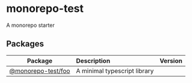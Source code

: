 # monorepo-test

  A monorepo starter

## Packages

| Package       | Description       | Version        |
| ------------- | :---------------- |  :------------ |
| [@monorepo-test/foo](packages/foo) | A minimal typescript library | |

  